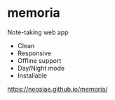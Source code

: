 # memoria
Note-taking web app

* Clean
* Responsive
* Offline support
* Day/Night mode
* Installable

https://neosiae.github.io/memoria/
